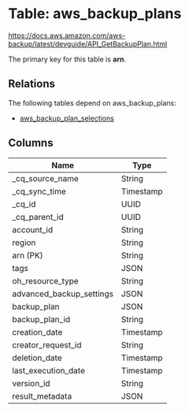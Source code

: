 # Table: aws_backup_plans

https://docs.aws.amazon.com/aws-backup/latest/devguide/API_GetBackupPlan.html

The primary key for this table is **arn**.

## Relations

The following tables depend on aws_backup_plans:
  - [aws_backup_plan_selections](aws_backup_plan_selections.md)

## Columns
| Name          | Type          |
| ------------- | ------------- |
|_cq_source_name|String|
|_cq_sync_time|Timestamp|
|_cq_id|UUID|
|_cq_parent_id|UUID|
|account_id|String|
|region|String|
|arn (PK)|String|
|tags|JSON|
|oh_resource_type|String|
|advanced_backup_settings|JSON|
|backup_plan|JSON|
|backup_plan_id|String|
|creation_date|Timestamp|
|creator_request_id|String|
|deletion_date|Timestamp|
|last_execution_date|Timestamp|
|version_id|String|
|result_metadata|JSON|